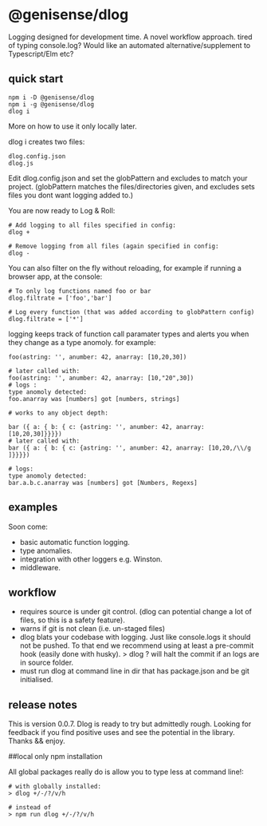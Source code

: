# @genisense/dlog

Logging designed for development time. A novel workflow approach.
tired of typing console.log?
Would like an automated alternative/supplement to Typescript/Elm etc?

## quick start

    npm i -D @genisense/dlog
    npm i -g @genisense/dlog
    dlog i

More on how to use it only locally later.

dlog i creates two files:

    dlog.config.json
    dlog.js

Edit dlog.config.json and set the globPattern and excludes to match your project. (globPattern matches the files/directories given, and excludes sets files you dont want logging added to.)

You are now ready to Log & Roll:

    # Add logging to all files specified in config:
    dlog +

    # Remove logging from all files (again specified in config:
    dlog -

You can also filter on the fly without reloading, for example if running a browser app, at the console:

    # To only log functions named foo or bar
    dlog.filtrate = ['foo','bar']

    # Log every function (that was added according to globPattern config)
    dlog.filtrate = ['*']

logging keeps track of function call paramater types and alerts you when
they change as a type anomoly. for example:

    foo(astring: '', anumber: 42, anarray: [10,20,30])

    # later called with:
    foo(astring: '', anumber: 42, anarray: [10,"20",30])
    # logs :
    type anomoly detected:
    foo.anarray was [numbers] got [numbers, strings]

    # works to any object depth:

    bar ({ a: { b: { c: {astring: '', anumber: 42, anarray: [10,20,30]}}}})
    # later called with:
    bar ({ a: { b: { c: {astring: '', anumber: 42, anarray: [10,20,/\\/g ]}}}})

    # logs:
    type anomoly detected:
    bar.a.b.c.anarray was [numbers] got [Numbers, Regexs]

## examples

Soon come:

- basic automatic function logging.
- type anomalies.
- integration with other loggers e.g. Winston.
- middleware.

## workflow

- requires source is under git control. (dlog can potential change a lot of files, so this is a safety feature).
- warns if git is not clean (i.e. un-staged files)
- dlog blats your codebase with logging. Just like console.logs it should not be pushed. To that end we recommend using at least a pre-commit hook (easily done with husky). > dlog ? will halt the commit if an logs are in source folder.
- must run dlog at command line in dir that has package.json and be git initialised.

## release notes

This is version 0.0.7. Dlog is ready to try but admittedly rough. Looking for feedback if you find positive uses and see the potential in the library. Thanks && enjoy.

##local only npm installation

All global packages really do is allow you to type less at command line!:

    # with globally installed:
    > dlog +/-/?/v/h

    # instead of
    > npm run dlog +/-/?/v/h
